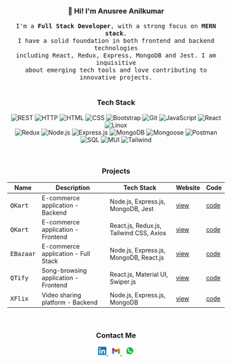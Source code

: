 <div align="center">
<h3>👋 Hi! I'm Anusree Anilkumar</h3>
 <samp>I'm a <strong>Full Stack Developer</strong>, with a strong focus on <strong>MERN stack</strong>. <br>
  I have a solid foundation in both frontend and backend technologies <br> including React, Redux, Express, MongoDB and Jest. 
  I am inquisitive <br> about emerging tech tools and love contributing to innovative projects.</samp>

 
 <br>
<br>
 <h3>Tech Stack</h3>

![REST](https://img.shields.io/badge/REST-f0f0f0?logo=rest&logoColor=default&style=flat-square)
![HTTP](https://img.shields.io/badge/HTTP-f0f0f0?logo=http&logoColor=default&style=flat-square)
![HTML](https://img.shields.io/badge/HTML-f0f0f0?logo=html5&logoColor=default&style=flat-square)
![CSS](https://img.shields.io/badge/CSS-f0f0f0?logo=css3&logoColor=blue&style=flat-square)
![Bootstrap](https://img.shields.io/badge/Bootstrap-f0f0f0?logo=bootstrap&logoColor=default&style=flat-square)
![Git](https://img.shields.io/badge/Git-f0f0f0?logo=git&logoColor=default&style=flat-square)
![JavaScript](https://img.shields.io/badge/JavaScript-f0f0f0?logo=javascript&logoColor=yellow&style=flat-square)
![React](https://img.shields.io/badge/React-f0f0f0?logo=react&logoColor=blue&style=flat-square)
![Linux](https://img.shields.io/badge/Linux-f0f0f0?logo=linux&logoColor=black&style=flat-square) <br>
![Redux](https://img.shields.io/badge/Redux-f0f0f0?logo=redux&logoColor=purple&style=flat-square)
![Node.js](https://img.shields.io/badge/Node.js-f0f0f0?logo=node.js&logoColor=default&style=flat-square)
![Express.js](https://img.shields.io/badge/Express.js-f0f0f0?logo=express&logoColor=black&style=flat-square)
![MongoDB](https://img.shields.io/badge/MongoDB-f0f0f0?logo=mongodb&logoColor=default&style=flat-square)
![Mongoose](https://img.shields.io/badge/Mongoose-f0f0f0?logo=mongoose&logoColor=red&style=flat-square)
![Postman](https://img.shields.io/badge/Postman-f0f0f0?logo=postman&logoColor=default&style=flat-square)
![SQL](https://img.shields.io/badge/SQL-f0f0f0?logo=postgresql&logoColor=default&style=flat-square)
![MUI](https://img.shields.io/badge/MUI-f0f0f0?logo=mui&logoColor=default&style=flat-square)
![Tailwind](https://img.shields.io/badge/Tailwind-f0f0f0?logo=tailwindcss&logoColor=default&style=flat-square)





<br>
<h3>Projects</h3>

| Name | Description | Tech Stack | Website | Code |
|------|-------------|------------|---------|------|
| <samp>QKart</samp> | E-commerce application - Backend | Node.js, Express.js, MongoDB, Jest | <a href="https://qkart-backend-2-jlz8.onrender.com/v1/swagger/docs" target='_blank' rel="noreferrer">view</a> | <a href="https://github.com/Anusree6154s/qkart-backend-2" target='_blank' rel="noreferrer">code</a> |
| <samp>QKart</samp> | E-commerce application - Frontend | React.js, Redux.js, Tailwind CSS, Axios | <a href="https://anilkumaranusree113-me-qkart-frontend-v2-1v7k15h9c.vercel.app/" target='_blank' rel="noreferrer">view</a> | <a href="https://gitlab.crio.do/COHORT_ME_QKART_FRONTEND_V2_ENROLL_1716895719413/anilkumaranusree113-ME_QKART_FRONTEND_V2" target='_blank' rel="noreferrer">code</a> |
| <samp>EBazaar</samp> | E-commerce application - Full Stack | Node.js, Express.js, MongoDB, React.js | <a href="https://ebazar-ecommerce-website.onrender.com" target='_blank' rel="noreferrer">view</a> | <a href="https://github.com/Anusree6154s/mern_stack-coder_dost/tree/main/3.%20React-Redux%20-%20Ecommerce%20Project%20-%20Ebazar" target='_blank' rel="noreferrer">code</a> |
| <samp>QTify</samp> | Song-browsing application - Frontend | React.js, Material UI, Swiper.js | <a href="https://qtify-ten-gamma.vercel.app/" target='_blank' rel="noreferrer">view</a> | <a href="https://github.com/Anusree6154s/qtify-frontend" target='_blank' rel="noreferrer">code</a> |
| <samp>XFlix</samp> | Video sharing platform - Backend | Node.js, Express.js, MongoDB | <a href="https://www.postman.com/lunar-module-geoscientist-23775876/xflix-backend-api/collection/6wogu2r/xflix?action=share&creator=33572999" target='_blank' rel="noreferrer" >view</a> | <a href="https://github.com/Anusree6154s/xflix-backend" target='_blank' rel="noreferrer" >code</a> |

<br>
<h3>Contact Me</h3>
 <a href='https://www.linkedin.com/in/anusree-anilkumar-6154s/' target='_blank' rel="noreferrer" ><img  width='20px' src='https://github.com/devicons/devicon/blob/master/icons/linkedin/linkedin-original.svg'/> </a>
  &nbsp;
  <a href='mailto:anilkumar113anusree@gmail.com' target='_blank' rel="noreferrer"><img width='20px' src='https://github.com/tandpfun/skill-icons/blob/main/icons/Gmail-Light.svg'/> </a>
   &nbsp;
  <a href='[https://www.linkedin.com/in/anusree-anilkumar-6154s/](https://wa.me/919699973230)' target='_blank' rel="noreferrer"><img width='20px' src='https://github.com/appicons/Whatsapp/blob/master/icons/whatsapp_194x194.png'/> </a>
</div>

<!-- <h3 align="center">👋 Hi! I'm Anusree Anilkumar</h3> 
<p align="center">I'm a Full Stack Web Developer</p>

<br>
<img align='right' alt="Top Languages" src="https://github-readme-stats.vercel.app/api/top-langs/?username=Anusree6154s&layout=compact" width='350px'/>
<h3 align="left">Projects</h3>
<div align="left">
 <ul>
  <li>
   Personal
 <ol>
  <li>Ebazar - Ecommerce Website 
 <a  href='https://github.com/Anusree6154s/mern_stack_full_tutorial-coder_dost/tree/main/3.%20React-Redux%20-%20Ecommerce%20Project%20-%20Ebazar'>code</a>  
 <a  href='https://ebazar-ecommerce-website.onrender.com/'>web</a>
  </li>
    <li>
   Netflix Clone
 <a  href='https://github.com/Anusree6154s/MERN_stack-practise_tutorials/tree/main/Intro%20to%20JS%20and%20Exercises/projects/create-netflix/exercise'>code</a> 
 <a height='10px' href='https://netflix-clone-2fwt.onrender.com'>web</a>
  </li>
 </ol>
  </li>
  <li>
    Udemy Course
 <ol>

  <li>
   Weather App
<a  href='https://github.com/Anusree6154s/full_stack_web_development-udemy_course/tree/main/Backend/05.7%20Weather%20App%20-%20Capstone%20Project'>code </a> 
 <a height='10px' href='https://weather-application-a80q.onrender.com/'>web</a>
  </li>
 </ol>
  </li>
  <li>
   Crio Course
   <ol>
    <li>
     QTrip Dynamic
     <a  href='https://gitlab.crio.do/COHORT_ME_QTRIPDYNAMIC_ENROLL_1714374375760/anilkumaranusree113-ME_QTRIPDYNAMIC'>code </a> 
 <a height='10px' href='https://qtrip-dynamic-red-kappa.vercel.app/'>web</a>
    </li>
   </ol>
  </li>
 </ul>

</div>

<br/>

 <a href="https://leetcode.com/u/anilkumaranusree113/">
 <img align='right' alt="LeetCode Stats"  src="https://leetcard.jacoblin.cool/anilkumaranusree113?theme=light&font=Montserrat&ext=contest" width='350px' />
 </a>
 
<h3 align="left">Skills</h3>
<p align="left">
 <img height='30px' width='30px' src='https://github.com/tandpfun/skill-icons/blob/main/icons/HTML.svg'/>
 <img height='30px' width='30px' src='https://github.com/tandpfun/skill-icons/blob/main/icons/CSS.svg'/>
 <img height='30px' width='30px' src='https://github.com/tandpfun/skill-icons/blob/main/icons/JavaScript.svg'/>
 <img height='30px' width='30px' src='https://github.com/tandpfun/skill-icons/blob/main/icons/Bootstrap.svg'/>
 <img height='30px' width='30px' src='https://github.com/tandpfun/skill-icons/blob/main/icons/MongoDB.svg'/>
 <img height='30px' width='30px' src='https://github.com/tandpfun/skill-icons/blob/main/icons/TailwindCSS-Light.svg'/>
 <img height='30px' width='30px' src='https://github.com/tandpfun/skill-icons/blob/main/icons/Git.svg'/>
 <img height='30px' width='30px' src='https://github.com/tandpfun/skill-icons/blob/main/icons/Npm-Light.svg'/>
 <img height='30px' width='30px' src='https://github.com/tandpfun/skill-icons/blob/main/icons/JQuery.svg'/>
 <img height='30px' width='30px' src='https://github.com/tandpfun/skill-icons/blob/main/icons/Postman.svg'/>
 
</p>
<p>
 <img height='30px' width='30px' src='https://github.com/tandpfun/skill-icons/blob/main/icons/VisualStudio-Dark.svg'/>
 <img height='30px' width='30px' src='https://encrypted-tbn0.gstatic.com/images?q=tbn:ANd9GcQf2oHrMBcSHjVFHo9yeayjMMd_Ucce9UxRXA&s'/>
 <img height='30px' width='30px' src='https://encrypted-tbn0.gstatic.com/images?q=tbn:ANd9GcRIKWSJOV6qmaYNnhXgEUoyKcXEbQ8tyCbfQA&s'/>
 <img height='30px' width='30px' src='https://encrypted-tbn0.gstatic.com/images?q=tbn:ANd9GcRGBYLanSEoHMu9e8zUct9hPvrYv2uUfmkK43-0NC_Y8A&s'/>
 <img height='30px' width='30px' src='https://encrypted-tbn0.gstatic.com/images?q=tbn:ANd9GcQCzM1u_TvVr8SI2Ovc5qCemVDUhd3-SfJwDn1eqPxTKA&s'/>
 <img height='30px' width='30px' src='https://encrypted-tbn0.gstatic.com/images?q=tbn:ANd9GcQfxu8qJ8aByxSP7g918Ay8-7kOWqtIU7rHow&s'/>
 <img height='30px' width='30px' src='https://github.com/tandpfun/skill-icons/blob/main/icons/React-Dark.svg'/>
 <img height='30px' width='30px' src='https://github.com/tandpfun/skill-icons/blob/main/icons/Redux.svg'/>
 <img height='30px' width='30px' src='https://github.com/tandpfun/skill-icons/blob/main/icons/NodeJS-Dark.svg'/>
 <img height='30px' width='30px' src='https://github.com/tandpfun/skill-icons/blob/main/icons/ExpressJS-Dark.svg'/>
</p>
<br>

<h3 align="left">Contact</h3>
<p align="left">
 <a href='https://www.linkedin.com/in/anusree-anilkumar-6154s/'><img height='30px' width='30px' src='https://github.com/devicons/devicon/blob/master/icons/linkedin/linkedin-original.svg'/> </a>
  <a href='mailto:anilkumar113anusree@gmail.com'><img height='30px' width='30px' src='https://github.com/tandpfun/skill-icons/blob/main/icons/Gmail-Light.svg'/> </a>
  <a href='[https://www.linkedin.com/in/anusree-anilkumar-6154s/](https://wa.me/919699973230)'><img height='30px' width='30px' src='https://github.com/appicons/Whatsapp/blob/master/icons/whatsapp_194x194.png'/> </a>
 </p> -->


